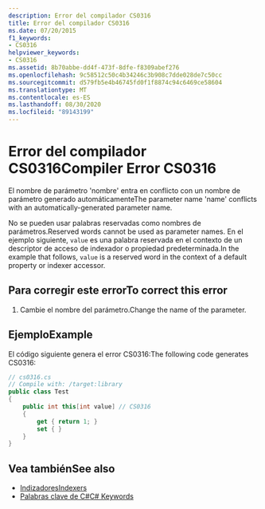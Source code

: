 ```yaml
---
description: Error del compilador CS0316
title: Error del compilador CS0316
ms.date: 07/20/2015
f1_keywords:
- CS0316
helpviewer_keywords:
- CS0316
ms.assetid: 8b70abbe-dd4f-473f-8dfe-f8309abef276
ms.openlocfilehash: 9c58512c50c4b34246c3b908c7dde028de7c50cc
ms.sourcegitcommit: d579fb5e4b46745fd0f1f8874c94c6469ce58604
ms.translationtype: MT
ms.contentlocale: es-ES
ms.lasthandoff: 08/30/2020
ms.locfileid: "89143199"
---
```

# <a name="compiler-error-cs0316"></a><span data-ttu-id="7fe24-103">Error del compilador CS0316</span><span class="sxs-lookup"><span data-stu-id="7fe24-103">Compiler Error CS0316</span></span>
<span data-ttu-id="7fe24-104">El nombre de parámetro 'nombre' entra en conflicto con un nombre de parámetro generado automáticamente</span><span class="sxs-lookup"><span data-stu-id="7fe24-104">The parameter name 'name' conflicts with an automatically-generated parameter name.</span></span>  
  
 <span data-ttu-id="7fe24-105">No se pueden usar palabras reservadas como nombres de parámetros.</span><span class="sxs-lookup"><span data-stu-id="7fe24-105">Reserved words cannot be used as parameter names.</span></span> <span data-ttu-id="7fe24-106">En el ejemplo siguiente, `value` es una palabra reservada en el contexto de un descriptor de acceso de indexador o propiedad predeterminada.</span><span class="sxs-lookup"><span data-stu-id="7fe24-106">In the example that follows, `value` is a reserved word in the context of a default property or indexer accessor.</span></span>  
  
## <a name="to-correct-this-error"></a><span data-ttu-id="7fe24-107">Para corregir este error</span><span class="sxs-lookup"><span data-stu-id="7fe24-107">To correct this error</span></span>  
  
1. <span data-ttu-id="7fe24-108">Cambie el nombre del parámetro.</span><span class="sxs-lookup"><span data-stu-id="7fe24-108">Change the name of the parameter.</span></span>  
  
## <a name="example"></a><span data-ttu-id="7fe24-109">Ejemplo</span><span class="sxs-lookup"><span data-stu-id="7fe24-109">Example</span></span>  
 <span data-ttu-id="7fe24-110">El código siguiente genera el error CS0316:</span><span class="sxs-lookup"><span data-stu-id="7fe24-110">The following code generates CS0316:</span></span>  
  
```csharp  
// cs0316.cs  
// Compile with: /target:library  
public class Test  
{  
    public int this[int value] // CS0316  
    {  
        get { return 1; }  
        set { }  
    }  
}  
```  
  
## <a name="see-also"></a><span data-ttu-id="7fe24-111">Vea también</span><span class="sxs-lookup"><span data-stu-id="7fe24-111">See also</span></span>

- [<span data-ttu-id="7fe24-112">Indizadores</span><span class="sxs-lookup"><span data-stu-id="7fe24-112">Indexers</span></span>](../programming-guide/indexers/index.md)
- [<span data-ttu-id="7fe24-113">Palabras clave de C#</span><span class="sxs-lookup"><span data-stu-id="7fe24-113">C# Keywords</span></span>](../language-reference/keywords/index.md)
